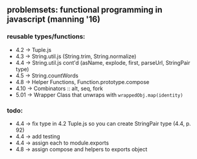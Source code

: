 ## problemsets: functional programming in javascript (manning '16)

### reusable types/functions:
- 4.2 -> Tuple.js
- 4.3 -> String.util.js (String.trim, String.normalize)
- 4.4 -> String.util.js cont'd (asName, explode, first, parseUrl, StringPair type)
- 4.5 -> String.countWords
- 4.8 -> Helper Functions, Function.prototype.compose
- 4.10 -> Combinators :: alt, seq, fork
- 5.01 -> Wrapper Class that unwraps with `wrappedObj.map(identity)`

### todo:
- 4.4 -> fix type in 4.2 Tuple.js so you can create StringPair type (4.4, p. 92)
- 4.4 -> add testing
- 4.4 -> assign each to module.exports
- 4.8 -> assign compose and helpers to exports object
